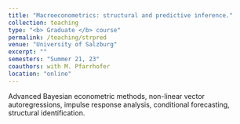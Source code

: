 ```yaml
---
title: "Macroeconometrics: structural and predictive inference."
collection: teaching
type: "<b> Graduate </b> course"
permalink: /teaching/strpred
venue: "University of Salzburg"
excerpt: ""
semesters: "Summer 21, 23"
coauthors: with M. Pfarrhofer
location: "online"
---
```


Advanced Bayesian econometric methods, non-linear vector autoregressions, impulse response analysis,
conditional forecasting, structural identification.
